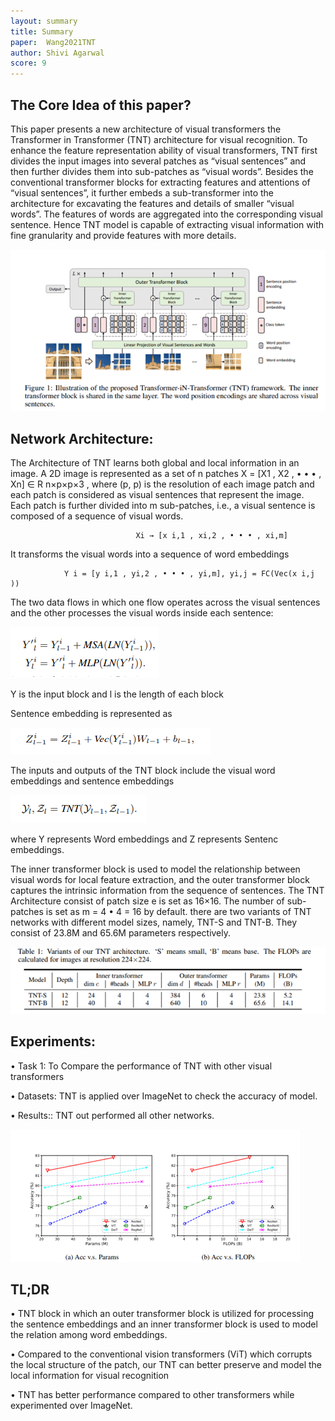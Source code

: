 ```yaml
---
layout: summary
title: Summary
paper: 	Wang2021TNT
author: Shivi Agarwal
score: 9
---
```



## The Core Idea of this paper?
This paper presents a new architecture of visual transformers the Transformer in Transformer (TNT) architecture for visual recognition. To enhance the 
feature representation ability of visual transformers, TNT first divides the input images into several patches as “visual sentences” and then further 
divides them into sub-patches as “visual words”. Besides the conventional transformer blocks for extracting features and attentions of “visual sentences”, 
it further embeds a sub-transformer into the architecture for excavating the features and details of smaller “visual words”. The features of words are 
aggregated into the corresponding visual sentence. Hence TNT model is capable of extracting visual information with fine granularity and provide features 
with more details.

![LeNet](TNT_1.png)

## Network Architecture:

The Architecture of TNT learns both global and local information in an image. A 2D image is represented as a set of n patches X = [X1 , X2 , • • • , Xn] 
∈ R n×p×p×3 , where (p, p) is the resolution of each image patch and each patch is considered as visual sentences that represent the image. Each patch is 
further divided into m sub-patches, i.e., a visual sentence is composed of a sequence of visual words.

								Xi → [x i,1 , xi,2 , • • • , xi,m]
								
It transforms the visual words into a sequence of word embeddings

				Y i = [y i,1 , yi,2 , • • • , yi,m], yi,j = FC(Vec(x i,j ))
				
The two data flows in which one flow operates across the visual sentences and the other processes the visual words inside each sentence:
					
![LeNet](TNT_2.png)

Y is the input block and l is the length of each block

Sentence embedding is represented as 

![LeNet](TNT_3.png)

The inputs and outputs of the TNT block include the visual word embeddings and sentence embeddings

![LeNet](TNT_4.png)

where Y represents Word embeddings and Z represents Sentenc embeddings.

The inner transformer block is used to model the relationship between visual words for local feature extraction, and the outer transformer block captures 
the intrinsic information from the sequence of sentences. The TNT Architecture consist of patch size e is set as 16×16. The number of sub-patches is set 
as m = 4 • 4 = 16 by default. there are two variants of TNT networks with different model sizes, namely, TNT-S and TNT-B. They consist of 23.8M and 65.6M 
parameters respectively.

![LeNet](TNT_5.png)

## Experiments: 

• Task 1: To Compare  the performance of TNT with other visual transformers

• Datasets: TNT is applied over ImageNet to check the accuracy of model.

• Results:: TNT out performed all other networks.

![LeNet](TNT_6.png)


## TL;DR
•  TNT block in which an outer transformer block is utilized for processing the sentence embeddings and an inner transformer block is used to model the 
   relation among word embeddings.

•  Compared to the conventional vision transformers (ViT) which corrupts the local structure of the patch, our TNT can better preserve and model the local 
   information for visual recognition

•  TNT has better performance compared to other transformers while experimented over ImageNet.